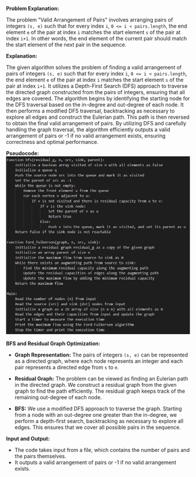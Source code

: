 **Problem Explanation:**

The problem "Valid Arrangement of Pairs" involves arranging pairs of integers `(s, e)` such that for every index `i`, `0 <= i < pairs.length`, the end element `e` of the pair at index `i` matches the start element `s` of the pair at index `i+1`. In other words, the end element of the current pair should match the start element of the next pair in the sequence.

**Explanation:**

The given algorithm solves the problem of finding a valid arrangement of pairs of integers `(s, e)` such that for every index `i`, `0 <= i < pairs.length`, the end element `e` of the pair at index `i` matches the start element `s` of the pair at index `i+1`. It utilizes a Depth-First Search (DFS) approach to traverse the directed graph constructed from the pairs of integers, ensuring that all edges are covered. The algorithm begins by identifying the starting node for the DFS traversal based on the in-degree and out-degree of each node. It then performs a modified DFS traversal, backtracking as necessary to explore all edges and construct the Eulerian path. This path is then reversed to obtain the final valid arrangement of pairs. By utilizing DFS and carefully handling the graph traversal, the algorithm efficiently outputs a valid arrangement of pairs or -1 if no valid arrangement exists, ensuring correctness and optimal performance.

**Pseudocode:**
![Logo](https://github.com/PolisettiVinayKiran/OATCP/blob/main/12.%20FindingMaxFlow/assets/Screenshot%202024-04-23%20170150.png)

**BFS and Residual Graph Optimization:**

- **Graph Representation:** The pairs of integers `(s, e)` can be represented as a directed graph, where each node represents an integer and each pair represents a directed edge from `s` to `e`.
  
- **Residual Graph:** The problem can be viewed as finding an Eulerian path in the directed graph. We construct a residual graph from the given graph to find the path efficiently. The residual graph keeps track of the remaining out-degree of each node.
  
- **BFS:** We use a modified DFS approach to traverse the graph. Starting from a node with an out-degree one greater than the in-degree, we perform a depth-first search, backtracking as necessary to explore all edges. This ensures that we cover all possible pairs in the sequence.

**Input and Output:**

- The code takes input from a file, which contains the number of pairs and the pairs themselves.
- It outputs a valid arrangement of pairs or -1 if no valid arrangement exists.